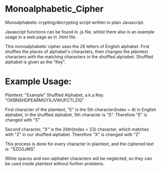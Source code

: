 # Monoalphabetic_Cipher
Monoalphabetic crypting/decrypting script written in plain Javascript. 


Javascript functions can be found in .js file, whilst there also is an example usage in a web page as in .html file. 

This monoalphabetic cipher uses the 26 letters of English alphabet. First shuffles the places of alphabet's characters, then changes the plaintext characters with the matching characters in the shuffled alphabet. Shuffled alphabet is given as the "Key".

# Example Usage:

Plaintext: "Example"
Shuffled Alphabet, a.k.a Key: "OKBNSHDPEARMGYXJVWUFCTLZIQ"

First character of the plaintext, "E" is the 5th character(Index = 4) in English alphabet, in the shuffled alphabet, 5th character is "S". Therefore "E" is changed with "S"

Second character, "X" is the 24th(Index = 23) character, which matches with "Z" in our shuffled alphabet. 
Therefore "X" is changed with "Z"

This process is done for every character in plaintext, 
and the ciphered text is: "SZOGJMS"

White spaces and non-alphabet characters will be neglected, so they can be used inside plaintext without further problems.

